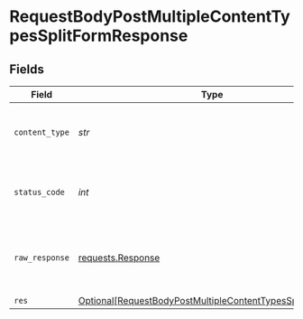# RequestBodyPostMultipleContentTypesSplitFormResponse


## Fields

| Field                                                                                                                                   | Type                                                                                                                                    | Required                                                                                                                                | Description                                                                                                                             |
| --------------------------------------------------------------------------------------------------------------------------------------- | --------------------------------------------------------------------------------------------------------------------------------------- | --------------------------------------------------------------------------------------------------------------------------------------- | --------------------------------------------------------------------------------------------------------------------------------------- |
| `content_type`                                                                                                                          | *str*                                                                                                                                   | :heavy_check_mark:                                                                                                                      | HTTP response content type for this operation                                                                                           |
| `status_code`                                                                                                                           | *int*                                                                                                                                   | :heavy_check_mark:                                                                                                                      | HTTP response status code for this operation                                                                                            |
| `raw_response`                                                                                                                          | [requests.Response](https://requests.readthedocs.io/en/latest/api/#requests.Response)                                                   | :heavy_minus_sign:                                                                                                                      | Raw HTTP response; suitable for custom response parsing                                                                                 |
| `res`                                                                                                                                   | [Optional[RequestBodyPostMultipleContentTypesSplitFormRes]](../../models/operations/requestbodypostmultiplecontenttypessplitformres.md) | :heavy_minus_sign:                                                                                                                      | OK                                                                                                                                      |